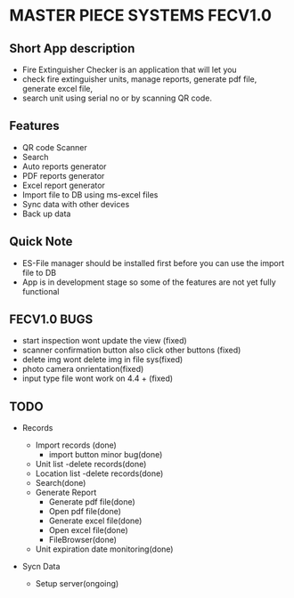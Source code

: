 # MASTER PIECE SYSTEMS FECV1.0
## Short App description
   - Fire Extinguisher Checker is an application that will let you 
   - check fire extinguisher units, manage reports, generate pdf file, generate excel file, 
   - search unit using serial no or by scanning QR code.


## Features
   - QR code Scanner
   - Search
   - Auto reports generator
   - PDF reports generator
   - Excel report generator
   - Import file to DB using ms-excel files
   - Sync data with other devices
   - Back up data

## Quick Note
   - ES-File manager should be installed first 
     before you can use the import file to DB 
   - App is in development stage so some of the features are not yet fully functional

## FECV1.0 BUGS
   - start inspection wont update the view (fixed)
   - scanner confirmation button also click  other buttons (fixed)
   - delete img wont delete img in file sys(fixed)
   - photo camera onrientation(fixed)
   - input type file wont work on 4.4 +  (fixed)

## TODO
   - Records
      - Import records (done)
         - import button minor bug(done)
      - Unit list -delete records(done)
      - Location list -delete records(done)
      - Search(done)
      - Generate Report
         - Generate pdf file(done)
         - Open pdf file(done)
         - Generate excel file(done)
         - Open excel file(done)
         - FileBrowser(done)
      - Unit expiration date monitoring(done)

   - Sycn Data
      - Setup server(ongoing)

      
         

  

